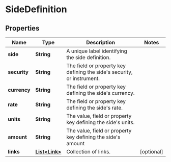 

# SideDefinition


## Properties

Name | Type | Description | Notes
------------ | ------------- | ------------- | -------------
**side** | **String** | A unique label identifying the side definition. | 
**security** | **String** | The field or property key defining the side&#39;s security, or instrument. | 
**currency** | **String** | The field or property key defining the side&#39;s currency. | 
**rate** | **String** | The field or property key defining the side&#39;s rate. | 
**units** | **String** | The value, field or property key defining the side&#39;s units. | 
**amount** | **String** | The value, field or property key defining the side&#39;s amount | 
**links** | [**List&lt;Link&gt;**](Link.md) | Collection of links. |  [optional]



